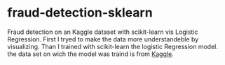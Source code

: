 # fraud-detection-sklearn
Fraud detection on an Kaggle dataset with scikit-learn vis Logistic Regression. First I tryed to make the data more understandeble by visualizing. Than I trained with scikit-learn the logistic Regression model. the data set on wich the model was traind is from [Kaggle](https://www.kaggle.com/mlg-ulb/creditcardfraud).
